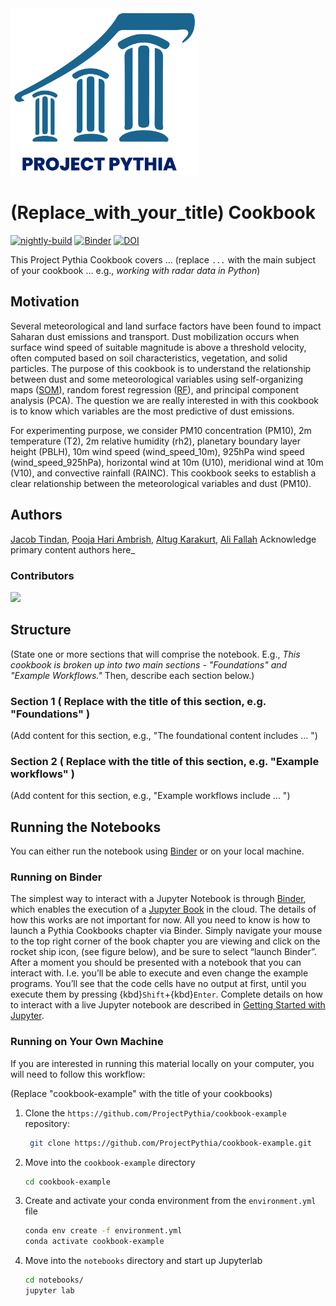 <img src="thumbnail.png" alt="thumbnail" width="300"/>

# (Replace_with_your_title) Cookbook

[![nightly-build](https://github.com/ProjectPythia/dust-cookbook/actions/workflows/nightly-build.yaml/badge.svg)](https://github.com/ProjectPythia/dust-cookbook/actions/workflows/nightly-build.yaml)
[![Binder](https://binder.projectpythia.org/badge_logo.svg)](https://binder.projectpythia.org/v2/gh/ProjectPythia/dust-cookbook/main?labpath=notebooks)
[![DOI](https://zenodo.org/badge/813731923.svg)](https://zenodo.org/badge/latestdoi/813731923)

This Project Pythia Cookbook covers ... (replace `...` with the main subject of your cookbook ... e.g., _working with radar data in Python_)

## Motivation

Several meteorological and land surface factors have been found to impact Saharan dust emissions and transport. Dust mobilization occurs when surface wind speed of suitable magnitude is above a threshold velocity, often computed based on soil characteristics, vegetation, and solid particles. The purpose of this cookbook is to understand the relationship between dust and some meteorological variables using self-organizing maps ([SOM](ttps://medium.com/machine-learning-researcher/self-organizing-map-som-c296561e2117)), random forest regression ([RF](https://scikit-learn.org/stable/modules/generated/sklearn.ensemble.RandomForestRegressor.html)), and principal component analysis (PCA). The question we are really interested in with this cookbook is to know which variables are the most predictive of dust emissions. 

For experimenting purpose, we consider PM10 concentration (PM10), 2m temperature (T2), 2m relative humidity (rh2), planetary boundary layer height (PBLH), 10m wind speed (wind_speed_10m), 925hPa wind speed (wind_speed_925hPa), horizontal wind at 10m (U10), meridional wind at 10m (V10), and convective rainfall (RAINC). This cookbook seeks to establish a clear relationship between the meteorological variables and dust (PM10).

## Authors

[Jacob Tindan](@Jtindan), [Pooja Hari Ambrish](@Pha03), [Altug Karakurt](@altugkarakurt), [Ali Fallah](@alifallahm) Acknowledge primary content authors here_

### Contributors

<a href="https://github.com/ProjectPythia/dust-cookbook/graphs/contributors">
  <img src="https://contrib.rocks/image?repo=ProjectPythia/dust-cookbook" />
</a>

## Structure

(State one or more sections that will comprise the notebook. E.g., _This cookbook is broken up into two main sections - "Foundations" and "Example Workflows."_ Then, describe each section below.)

### Section 1 ( Replace with the title of this section, e.g. "Foundations" )

(Add content for this section, e.g., "The foundational content includes ... ")

### Section 2 ( Replace with the title of this section, e.g. "Example workflows" )

(Add content for this section, e.g., "Example workflows include ... ")

## Running the Notebooks

You can either run the notebook using [Binder](https://binder.projectpythia.org/) or on your local machine.

### Running on Binder

The simplest way to interact with a Jupyter Notebook is through
[Binder](https://binder.projectpythia.org/), which enables the execution of a
[Jupyter Book](https://jupyterbook.org) in the cloud. The details of how this works are not
important for now. All you need to know is how to launch a Pythia
Cookbooks chapter via Binder. Simply navigate your mouse to
the top right corner of the book chapter you are viewing and click
on the rocket ship icon, (see figure below), and be sure to select
“launch Binder”. After a moment you should be presented with a
notebook that you can interact with. I.e. you’ll be able to execute
and even change the example programs. You’ll see that the code cells
have no output at first, until you execute them by pressing
{kbd}`Shift`\+{kbd}`Enter`. Complete details on how to interact with
a live Jupyter notebook are described in [Getting Started with
Jupyter](https://foundations.projectpythia.org/foundations/getting-started-jupyter.html).

### Running on Your Own Machine

If you are interested in running this material locally on your computer, you will need to follow this workflow:

(Replace "cookbook-example" with the title of your cookbooks)

1. Clone the `https://github.com/ProjectPythia/cookbook-example` repository:

   ```bash
    git clone https://github.com/ProjectPythia/cookbook-example.git
   ```

1. Move into the `cookbook-example` directory
   ```bash
   cd cookbook-example
   ```
1. Create and activate your conda environment from the `environment.yml` file
   ```bash
   conda env create -f environment.yml
   conda activate cookbook-example
   ```
1. Move into the `notebooks` directory and start up Jupyterlab
   ```bash
   cd notebooks/
   jupyter lab
   ```
